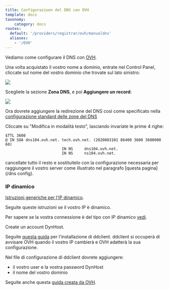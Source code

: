 ```yaml
---
title: Configurazioen del DNS con OVH
template: docs
taxonomy:
    category: docs
routes:
  default: '/providers/registrar/ovh/manualdns'
  aliases:
    - '/OVH'
---
```


Vediamo come configurare il DNS con [OVH](http://www.ovh.com).

Una volta acquistato il vostro nome a dominio, entrate nel Control Panel, cliccate sul nome del vostro dominio che trovate sul lato sinistro:

![](image://ovh_control_panel.png?resize=800)

Scegliete la sezione **Zona DNS**, e poi **Aggiungere un record**:

![](image://ovh_dns_zone.png?resize=800)

Ora dovrete aggiungere la redirezione del DNS così come specificato nella [configurazione standard delle zone del DNS](/dns_config)

Cliccate su "Modifica in modalità testo", lasciando invariate le prime 4 righe:

```text
$TTL 3600
@ IN SOA dns104.ovh.net. tech.ovh.net. (2020083101 86400 3600 3600000 60)
                         IN NS     dns104.ovh.net.
                         IN NS     ns104.ovh.net.
```

cancellate tutto il resto e sostituitelo con la configurazione necessaria per raggiungere il vostro server come illustrato nel paragrafo [questa pagina](/dns config).

### IP dinamico

[Istruzioni generiche per l'IP dinamico](/dns_dynamicip).

Seguite queste istruzioni se il vostro IP è dinamico.

Per sapere se la vostra connessione è del tipo con IP dinamico [vedi](/isp).

Create un account DynHost.

Seguite [questa guida](http://blog.developpez.com/brutus/p6316/ubuntu/configurer_dynhost_ovh_avec_ddclient) per l'installazione di ddclient.
ddclient si occuperà di avvisare OVH quando il vostro IP cambierà e OVH adatterà la sua configurazione.

Nel file di configurazione di ddclient dovrete aggiungere:

- il vostro user e la vostra password DynHost
- il nome del vostro dominio

Seguite anche questa [guida creata da OVH](https://docs.ovh.com/fr/fr/web/domains/utilisation-dynhost/).
